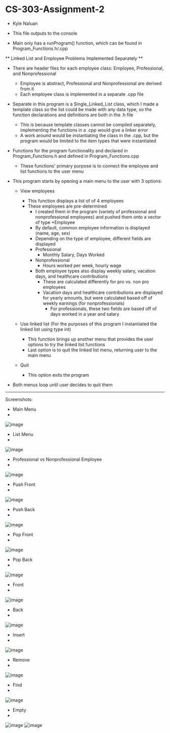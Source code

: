 # CS-303-Assignment-2
- Kyle Naluan

- This file outputs to the console
- Main only has a runProgram() function, which can be found in Program_Functions.h/.cpp

** Linked List and Employee Problems Implemented Separately **

- There are header files for each employee class: Employee, Professional, and Nonprofessional
  - Employee is abstract, Professional and Nonprofessional are derived from it
  - Each employee class is implemented in a separate .cpp file

- Separate in this program is a Single_Linked_List class, which I made a template class so the list could be made with any data type, so the function declarations and     definitions are both in the .h file
  - This is because template classes cannot be compiled separately, implementing the functions in a .cpp would give a linker error
  - A work around would be instantiating the class in the .cpp, but the program would be limited to the item types that were instantiated

- Functions for the program functionality and declared in Program_Functions.h and defined in Program_Functions.cpp
  - These functions' primary purpose is to connect the employee and list functions to the user menu

- This program starts by opening a main menu to the user with 3 options:

  - View employees
    - This function displays a list of of 4 employees
    - These employees are pre-determined
      - I created them in the program (variety of professional and nonprofessional employees) and pushed them onto a vector of type *Employee 
      - By default, common employee information is displayed (name, age, sex)
      - Depending on the type of employee, different fields are displayed
      - Professional
        - Monthly Salary, Days Worked
      - Nonprofessional
        - Hours worked per week, hourly wage
      - Both employee types also display weekly salary, vacation days, and healthcare contributions
        - These are calculated differently for pro vs. non pro employees
        - Vacation days and healthcare contributions are displayed for yearly amounts, but were calculated based off of weekly earnings (for nonprofessionals)
          - For professionals, these two fields are based off of days worked in a year and salary 

  - Use linked list (For the purposes of this program I instantiated the linked list using type int)
    - This function brings up another menu that provides the user options to try the linked list functions
    - Last option is to quit the linked list menu, returning user to the main menu
 
  - Quit
    - This option exits the program

- Both menus loop until user decides to quit them
    
------------------------------------------------------------------------------------------------------
    
Screenshots:

- Main Menu
- 
![image](https://user-images.githubusercontent.com/112575790/223354575-f0d2d461-a30c-43a7-9df5-de8c51167a7f.png)


- List Menu
- 
![image](https://user-images.githubusercontent.com/112575790/223354856-e3e6dda6-ca55-4173-85bd-1cfa60d5bf21.png)


- Professional vs Nonprofessional Employee
- 
![image](https://user-images.githubusercontent.com/112575790/223354730-6f43de13-8fa2-4461-abd5-bb7e2a7db808.png)


- Push Front
- 
![image](https://user-images.githubusercontent.com/112575790/223355743-d5c09b6e-0e2d-4d3a-882b-ff2b5efdb94c.png)


- Push Back
- 
![image](https://user-images.githubusercontent.com/112575790/223355665-34a87cc3-b1d0-4671-b8dd-08a3adf161b2.png)


- Pop Front
- 
![image](https://user-images.githubusercontent.com/112575790/223355903-1756b1eb-f8aa-4dd2-9ce4-6c37ff14c8ed.png)


- Pop Back
- 
![image](https://user-images.githubusercontent.com/112575790/223356013-a05a78b2-c4c3-4829-9d7c-3e02ee04276b.png)


- Front
- 
![image](https://user-images.githubusercontent.com/112575790/223356150-11381898-cf25-48d3-9951-c636b8ae197d.png)


- Back
- 
![image](https://user-images.githubusercontent.com/112575790/223356268-9a1a8244-fc3a-4fb1-849d-a4ced54a1a0a.png)


- Insert
- 
![image](https://user-images.githubusercontent.com/112575790/223356450-ff27c384-25ab-4fdc-a5f1-d00d65f32e10.png)


- Remove
- 
![image](https://user-images.githubusercontent.com/112575790/223356695-3ff33013-9985-46e9-a0cc-251b3abb13eb.png)


- Find
- 
![image](https://user-images.githubusercontent.com/112575790/223356892-883ad68d-1893-4599-9a2d-ad14f196ed50.png)


- Empty
- 
![image](https://user-images.githubusercontent.com/112575790/223356991-43fa708e-08ee-4ee7-97a5-9185818de512.png)
![image](https://user-images.githubusercontent.com/112575790/223357075-501592fb-c63c-4f27-8d7f-0a31ef0ff925.png)



    
